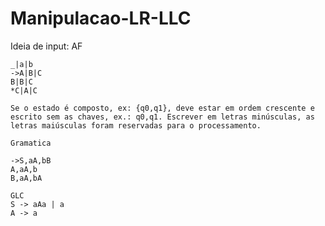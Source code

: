# Manipulacao-LR-LLC

Ideia de input:
    AF

    _|a|b
    ->A|B|C
    B|B|C
    *C|A|C

    Se o estado é composto, ex: {q0,q1}, deve estar em ordem crescente e escrito sem as chaves, ex.: q0,q1. Escrever em letras minúsculas, as letras maiúsculas foram reservadas para o processamento.

    Gramatica

    ->S,aA,bB
    A,aA,b
    B,aA,bA

    GLC
    S -> aAa | a
    A -> a
